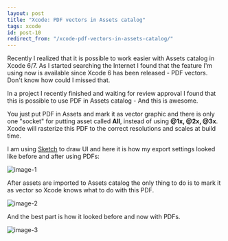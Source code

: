 ```yaml
---
layout: post
title: "Xcode: PDF vectors in Assets catalog"
tags: xcode
id: post-10
redirect_from: "/xcode-pdf-vectors-in-assets-catalog/"
---
```

Recently I realized that it is possible to work easier with Assets catalog in
Xcode 6/7. As I started searching the Internet I found that the feature I'm
using now is available since Xcode 6 has been released - PDF vectors. Don't
know how could I missed that.

In a project I recently finished and waiting for review approval I found that
this is possible to use PDF in Assets catalog - And this is awesome.

You just put PDF in Assets and mark it as vector graphic and there is only one
"socket" for putting asset called **All**, instead of using **@1x, @2x, @3x**.
Xcode will rasterize this PDF to the correct resolutions and scales at build time.

I am using [Sketch][sketch] to draw UI and here it is how my export settings
looked like before and after using PDFs:

![image-1][img-1]

After assets are imported to Assets catalog the only thing to do is to mark it as vector so Xcode knows what to do with this PDF.

![image-2][img-2]

And the best part is how it looked before and now with PDFs.

![image-3][img-3]

[sketch]: http://www.bohemiancoding.com/sketch/

[img-1]: /uploads/{{page.id}}/1.png
[img-2]: /uploads/{{page.id}}/2.png
[img-3]: /uploads/{{page.id}}/3.png
